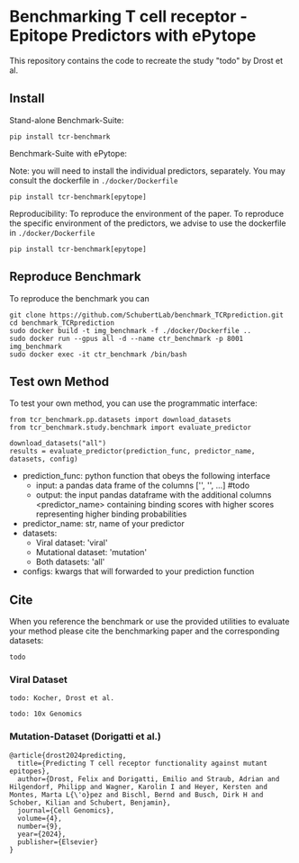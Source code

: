# Benchmarking T cell receptor - Epitope Predictors with ePytope
This repository contains the code to recreate the study "todo" by Drost et al.

## Install
Stand-alone Benchmark-Suite:
```
pip install tcr-benchmark
```

Benchmark-Suite with ePytope:

Note: you will need to install the individual predictors, separately. You may consult the dockerfile in `./docker/Dockerfile`
```
pip install tcr-benchmark[epytope]
```

Reproducibility:
To reproduce the environment of the paper. To reproduce the specific environment of the predictors, we advise to use the dockerfile in `./docker/Dockerfile`
```
pip install tcr-benchmark[epytope]
```

## Reproduce Benchmark
To reproduce the benchmark you can
```
git clone https://github.com/SchubertLab/benchmark_TCRprediction.git
cd benchmark_TCRprediction
sudo docker build -t img_benchmark -f ./docker/Dockerfile ..
sudo docker run --gpus all -d --name ctr_benchmark -p 8001 img_benchmark
sudo docker exec -it ctr_benchmark /bin/bash
```

## Test own Method
To test your own method, you can use the programmatic interface:
```
from tcr_benchmark.pp.datasets import download_datasets
from tcr_benchmark.study.benchmark import evaluate_predictor

download_datasets("all")
results = evaluate_predictor(prediction_func, predictor_name, datasets, config)
```
- prediction_func: python function that obeys the following interface
  - input: a pandas data frame of the columns ['', '', ...] #todo
  - output: the input pandas dataframe with the additional columns <predictor_name> containing binding scores with higher scores representing higher binding probabilities
- predictor_name: str, name of your predictor
- datasets:
  - Viral dataset: 'viral'
  - Mutational dataset: 'mutation'
  - Both datasets: 'all'
- configs: kwargs that will forwarded to your prediction function

## Cite
When you reference the benchmark or use the provided utilities to evaluate your method please cite the benchmarking paper and the corresponding datasets:
```
todo
```

### Viral Dataset
```
todo: Kocher, Drost et al.
```


```
todo: 10x Genomics
```

### Mutation-Dataset (Dorigatti et al.)
```
@article{drost2024predicting,
  title={Predicting T cell receptor functionality against mutant epitopes},
  author={Drost, Felix and Dorigatti, Emilio and Straub, Adrian and Hilgendorf, Philipp and Wagner, Karolin I and Heyer, Kersten and Montes, Marta L{\'o}pez and Bischl, Bernd and Busch, Dirk H and Schober, Kilian and Schubert, Benjamin},
  journal={Cell Genomics},
  volume={4},
  number={9},
  year={2024},
  publisher={Elsevier}
}
```
